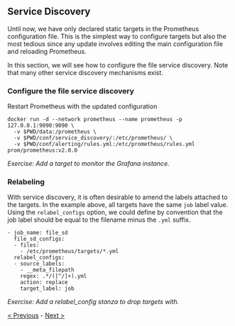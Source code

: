 ## Service Discovery

Until now, we have only declared static targets in the Prometheus configuration
file. This is the simplest way to configure targets but also the most tedious
since any update involves editing the main configuration file and reloading
Prometheus.

In this section, we will see how to configure the file service discovery. Note
that many other service discovery mechanisms exist.

### Configure the file service discovery

Restart Prometheus with the updated configuration

```
docker run -d --network prometheus --name prometheus -p 127.0.0.1:9090:9090 \
  -v $PWD/data:/prometheus \
  -v $PWD/conf/service_discovery/:/etc/prometheus/ \
  -v $PWD/conf/alerting/rules.yml:/etc/prometheus/rules.yml prom/prometheus:v2.0.0
```

_Exercise: Add a target to monitor the Grafana instance._

### Relabeling

With service discovery, it is often desirable to amend the labels attached to
the targets. In the example above, all targets have the same `job` label value.
Using the `relabel_configs` option, we could define by convention that the job
label should be equal to the filename minus the `.yml` suffix.

```
- job_name: file_sd
  file_sd_configs:
  - files:
    - /etc/prometheus/targets/*.yml
  relabel_configs:
  - source_labels:
    - __meta_filepath
    regex: .*/([^/]+).yml
    action: replace
    target_label: job
```

_Exercise: Add a relabel_config stanza to drop targets with._

[< Previous](Grafana.md) - [Next >](Instrumentation.md)
